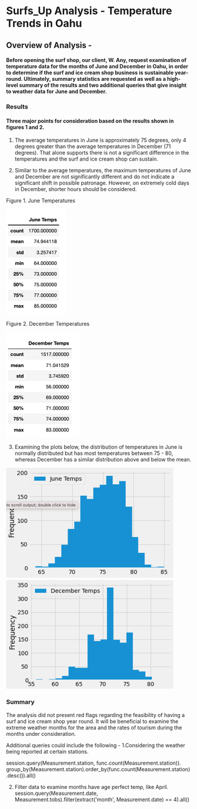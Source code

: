 # Surfs_Up Analysis - Temperature Trends in Oahu

## Overview of Analysis - 

#### Before opening the surf shop, our client, W. Any, request examination of  temperature data for the months of June and December in Oahu, in order to determine if the surf and ice cream shop business is sustainable year-round. Ultimately, summary statistics are requested as well as a high-level summary of the results and two additional queries that give insight to weather data for June and December.

### Results

#### Three major points for consideration based on the results shown in figures 1 and 2.  

1. The average temperatures in June is approximately 75 degrees, only 4 degrees greater than the average temperatures in December (71 degrees). That alone supports there is not a significant difference in the temperatures and the surf and ice cream shop can sustain. 

2. Similar to the average temperatures, the maximum temperatures of June and December are not significantly different and do not indicate a significant shift in possible patronage. However, on extremely cold days in December, shorter hours should be considered. 


Figure 1. June Temperatures

![June_Temps](Resources/June_Temps.png)


Figure 2. December Temperatures

![Dec_Temps](Resources/Dec_Temps.png)


3. Examining the plots below, the distribution of temperatures in June is normally distributed but has most temperatures between 75 - 80, whereas December has a similar distribution above and below the mean. 


![June_Distribution](Resources/June_Distribution.png)
![Dec_Distribution](Resources/Dec_Distribution.png)


### Summary 

The analysis did not present red flags regarding the feasibility of having a surf and ice cream shop  year round. It will be beneficial to examine the extreme weather months for the area and the rates of tourism during the months under consideration. 

Additional queries could include the following - 
1.Considering the weather being reported at certain stations. 

session.query(Measurement.station, func.count(Measurement.station)).\
group_by(Measurement.station).order_by(func.count(Measurement.station).desc()).all()

2. Filter data to examine months have age perfect temp, like April.
session.query(Measurement.date, Measurement.tobs).filter(extract('month', Measurement.date) == 4).all()
